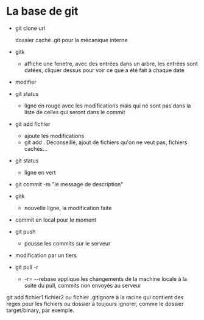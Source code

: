 # La base de git

- git clone url

   dossier caché .git pour la mécanique interne

- gitk
    - affiche une fenetre, avec des entrées dans un arbre, les entrées sont datées, cliquer dessus pour voir ce que a été fait à chaque date

- modifier

- git status
    - ligne en rouge avec les modifications mais qui ne sont pas dans la liste de celles qui seront dans le commit

- git add fichier
    - ajoute les modifications
    - git add . 	Déconseillé, ajout de fichiers qu'on ne veut pas, fichiers cachés…

- git status
    - ligne en vert

- git commit -m "le message de description"

- gitk
    - nouvelle ligne, la modification faite

- commit en local pour le moment

- git push
    - pousse les commits sur le serveur

- modification par un tiers

- git pull -r
    - -r= --rebase	applique les changements de la machine locale à la suite du pull, commits non envoyés au serveur


git add fichier1 fichier2
ou
fichier .gitignore à la racine qui contient des regex pour les fichiers ou dossier à toujours ignorer, comme le dossier target/binary, par exemple.
